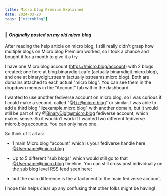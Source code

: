 ```yaml
---
title: Micro.blog Premium Explained
date: 2024-03-20
tags: ["microblog"]
---
```

#### 📒 _Originally posted on my old micro.blog_

After reading the help article on micro blog, I still really didn't grasp how multiple blogs on Micro.blog Premium worked, so I took a chance and bought it for a month to give it a try.

I have one Micro.blog account (https://micro.blog/account) with 2 blogs created; one here at blog.binarydigit.cafe (actually binarydigit.micro.blog), and one at binarydigit.stream (actually bstreams.micro.blog). Both are domains attached to each actual "micro blog". You can see them in the dropdown menus in the "Account" tab within the dashboard.

I wanted to use another fediverse account on micro.blog, so I was curious if I could make a second, called "@Liz@micro.blog" or similar. I was able to add a third blog "lizexample.micro.blog" with another domain, but it would still be part of my @BinaryDigit@micro.blog fediverse account, which makes sense. So it wouldn't work if I wanted two different fediverse micro.blog accounts. You can only have one.

So think of it all as:

- 1 main Micro.blog "account" which is your fediverse handle here [@Username@micro.blog](https://micro.blog/Username)
- Up to 5 different "sub blogs" which would still go to that [@Username@micro.blog](https://micro.blog/Username) timeline. You can still cross post individually on the sub blog level RSS feed seen here:

- but the main difference is the attachment to the main fediverse account.

I hope this helps clear up any confusing that other folks might be having! 

